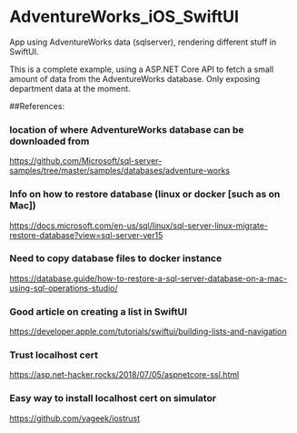 # AdventureWorks_iOS_SwiftUI
App using AdventureWorks data (sqlserver), rendering different stuff in SwiftUI.

This is a complete example, using a ASP.NET Core API to fetch a small
amount of data from the AdventureWorks database. Only exposing department data at 
the moment.

##References:

### location of where AdventureWorks database can be downloaded from
https://github.com/Microsoft/sql-server-samples/tree/master/samples/databases/adventure-works

### Info on how to restore database (linux or docker [such as on Mac])
https://docs.microsoft.com/en-us/sql/linux/sql-server-linux-migrate-restore-database?view=sql-server-ver15

### Need to copy database files to docker instance
https://database.guide/how-to-restore-a-sql-server-database-on-a-mac-using-sql-operations-studio/

### Good article on creating a list in SwiftUI
https://developer.apple.com/tutorials/swiftui/building-lists-and-navigation

### Trust localhost cert
https://asp.net-hacker.rocks/2018/07/05/aspnetcore-ssl.html

### Easy way to install localhost cert on simulator
https://github.com/yageek/iostrust